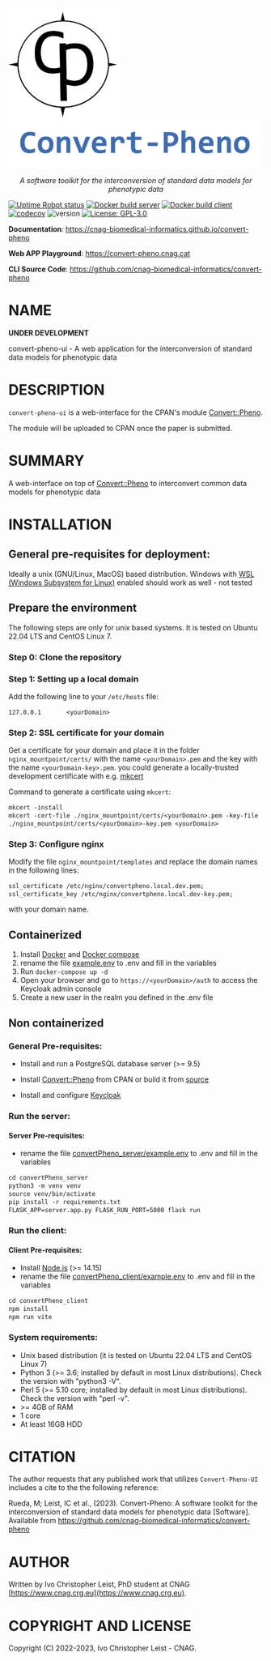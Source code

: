 <p align="left">
  <a href="https://github.com/cnag-biomedical-informatics/convert-pheno"><img src="https://github.com/cnag-biomedical-informatics/convert-pheno/blob/main/docs/img/CP-logo.png" width="220" alt="Convert-Pheno"></a>
  <a href="https://github.com/cnag-biomedical-informatics/convert-pheno"><img src="https://github.com/cnag-biomedical-informatics/convert-pheno/blob/main/docs/img/CP-text.png" width="500" alt="Convert-Pheno"></a>
</p>
<p align="center">
    <em>A software toolkit for the interconversion of standard data models for phenotypic data</em>
</p>

[![Uptime Robot status](https://img.shields.io/uptimerobot/status/m794601507-a686af3c42ebb3ff3f2673b2)](https://stats.uptimerobot.com/4nrjwuYQPm)
[![Docker build server](https://github.com/CNAG-Biomedical-Informatics/convert-pheno-ui/actions/workflows/docker-build-server.yml/badge.svg)](https://github.com/CNAG-Biomedical-Informatics/convert-pheno-ui/actions/workflows/docker-build-server.yml)
[![Docker build client](https://github.com/CNAG-Biomedical-Informatics/convert-pheno-ui/actions/workflows/docker-build-client.yml/badge.svg)](https://github.com/CNAG-Biomedical-Informatics/convert-pheno-ui/actions/workflows/docker-build-client.yml)
[![codecov](https://codecov.io/gh/CNAG-Biomedical-Informatics/convert-pheno-ui/branch/main/graph/badge.svg?token=VJB5TM9LQW)](https://codecov.io/gh/CNAG-Biomedical-Informatics/convert-pheno-ui)
![version](https://img.shields.io/badge/version-0.0.0_beta-orange)
[![License: GPL-3.0](https://img.shields.io/pypi/l/fpvgcc.svg)](https://www.gnu.org/licenses/gpl-3.0.en.html)

**Documentation**: <a href="https://cnag-biomedical-informatics.github.io/convert-pheno" target="_blank">https://cnag-biomedical-informatics.github.io/convert-pheno</a>

**Web APP Playground**: <a href="https://convert-pheno.cnag.cat" target="_blank">https://convert-pheno.cnag.cat</a>

**CLI Source Code**: <a href="https://github.com/cnag-biomedical-informatics/convert-pheno" target="_blank">https://github.com/cnag-biomedical-informatics/convert-pheno</a>

# NAME

**UNDER DEVELOPMENT**

convert-pheno-ui - A web application for the interconversion of standard data models for phenotypic data

# DESCRIPTION

`convert-pheno-ui` is a web-interface for the CPAN's module [Convert::Pheno](https://metacpan.org/pod/Convert%3A%3APheno).

The module will be uploaded to CPAN once the paper is submitted.

# SUMMARY

A web-interface on top of [Convert::Pheno](https://metacpan.org/pod/Convert%3A%3APheno) to interconvert common data models for phenotypic data

# INSTALLATION

## General pre-requisites for deployment:

Ideally a unix (GNU/Linux, MacOS) based distribution.
Windows with [WSL (Windows Subsystem for Linux)](https://learn.microsoft.com/en-us/windows/wsl) enabled should work as well - not tested

## Prepare the environment

The following steps are only for unix based systems.
It is tested on Ubuntu 22.04 LTS and CentOS Linux 7.

### Step 0: Clone the repository

### Step 1: Setting up a local domain

Add the following line to your `/etc/hosts` file:

```
127.0.0.1       <yourDomain>
```

### Step 2: SSL certificate for your domain

Get a certificate for your domain and place it in the folder `nginx_mountpoint/certs/` with the name `<yourDomain>.pem` and the key with the name `<yourDomain-key>.pem`.
you could generate a locally-trusted development certificate with e.g. [mkcert](https://github.com/FiloSottile/mkcert)

Command to generate a certificate using `mkcert`:

```shell
mkcert -install
mkcert -cert-file ./nginx_mountpoint/certs/<yourDomain>.pem -key-file ./nginx_mountpoint/certs/<yourDomain>-key.pem <yourDomain>
```

### Step 3: Configure nginx

Modify the file `nginx_mountpoint/templates` and replace the domain names in the following lines:

```
ssl_certificate /etc/nginx/convertpheno.local.dev.pem;
ssl_certificate_key /etc/nginx/convertpheno.local.dev-key.pem;
```

with your domain name.

## Containerized

1. Install [Docker](https://docs.docker.com/get-docker/) and [Docker compose](https://docs.docker.com/compose/install/)
2. rename the file [example.env](https://github.com/CNAG-Biomedical-Informatics/convert-pheno-ui/blob/main/example.env) to .env and fill in the variables
3. Run `docker-compose up -d`
4. Open your browser and go to `https://<yourDomain>/auth` to access the Keycloak admin console
5. Create a new user in the realm you defined in the .env file

## Non containerized

### General Pre-requisites:

- Install and run a PostgreSQL database server (>= 9.5)

- Install [Convert::Pheno](https://metacpan.org/pod/Convert%3A%3APheno) from CPAN or build it from [source](https://github.com/cnag-biomedical-informatics/convert-pheno)

- Install and configure [Keycloak](https://www.keycloak.org/)

### Run the server:

#### Server Pre-requisites:

- rename the file [convertPheno_server/example.env](https://github.com/CNAG-Biomedical-Informatics/convert-pheno-ui/blob/main/convertPheno_server/example.env) to .env and fill in the variables

```shell
cd convertPheno_server
python3 -m venv venv
source venv/bin/activate
pip install -r requirements.txt
FLASK_APP=server.app.py FLASK_RUN_PORT=5000 flask run
```

### Run the client:

#### Client Pre-requisites:

- Install [Node.js](https://nodejs.org/en) (>= 14.15)
- rename the file [convertPheno_client/example.env](https://github.com/CNAG-Biomedical-Informatics/convert-pheno-ui/blob/main/convertPheno_client/example.env) to .env and fill in the variables

```shell
cd convertPheno_client
npm install
npm run vite
```

### System requirements:

- Unix based distribution (it is tested on Ubuntu 22.04 LTS and CentOS Linux 7)
- Python 3 (>= 3.6; installed by default in most Linux distributions). Check the version with "python3 -V".
- Perl 5 (>= 5.10 core; installed by default in most Linux distributions). Check the version with "perl -v".
- \>= 4GB of RAM
- 1 core
- At least 16GB HDD

# CITATION

The author requests that any published work that utilizes `Convert-Pheno-UI` includes a cite to the the following reference:

Rueda, M; Leist, IC et al., (2023). Convert-Pheno: A software toolkit for the interconversion of standard data models for phenotypic data \[Software\]. Available from https://github.com/cnag-biomedical-informatics/convert-pheno

# AUTHOR

Written by Ivo Christopher Leist, PhD student at CNAG [https://www.cnag.crg.eu](https://www.cnag.crg.eu).

# COPYRIGHT AND LICENSE

Copyright (C) 2022-2023, Ivo Christopher Leist - CNAG.

